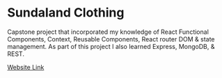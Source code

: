 # Sundaland Clothing

Capstone project that incorporated my knowledge of React Functional Components, Context, Reusable Components, React router DOM & state management. As part of this project I also learned Express, MongoDB, & REST.

[Website Link](https://sundalandclothing.netlify.app)
